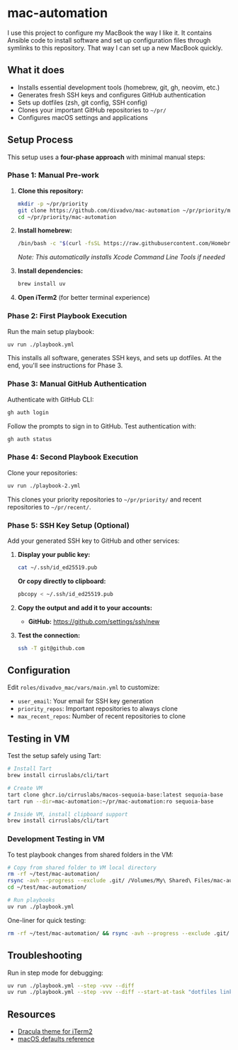 # mac-automation


I use this project to configure my MacBook the way I like it.
It contains Ansible code to install software and set up configuration files through symlinks to this repository.
That way I can set up a new MacBook quickly.

## What it does

- Installs essential development tools (homebrew, git, gh, neovim, etc.)
- Generates fresh SSH keys and configures GitHub authentication
- Sets up dotfiles (zsh, git config, SSH config)
- Clones your important GitHub repositories to `~/pr/`
- Configures macOS settings and applications

## Setup Process

This setup uses a **four-phase approach** with minimal manual steps:

### Phase 1: Manual Pre-work

1. **Clone this repository:**
   ```bash
   mkdir -p ~/pr/priority
   git clone https://github.com/divadvo/mac-automation ~/pr/priority/mac-automation
   cd ~/pr/priority/mac-automation
   ```

2. **Install homebrew:**
   ```bash
   /bin/bash -c "$(curl -fsSL https://raw.githubusercontent.com/Homebrew/install/HEAD/install.sh)"
   ```
   *Note: This automatically installs Xcode Command Line Tools if needed*

3. **Install dependencies:**
   ```bash
   brew install uv
   ```

4. **Open iTerm2** (for better terminal experience)

### Phase 2: First Playbook Execution

Run the main setup playbook:
```bash
uv run ./playbook.yml
```

This installs all software, generates SSH keys, and sets up dotfiles. At the end, you'll see instructions for Phase 3.

### Phase 3: Manual GitHub Authentication

Authenticate with GitHub CLI:
```bash
gh auth login
```

Follow the prompts to sign in to GitHub. Test authentication with:
```bash
gh auth status
```

### Phase 4: Second Playbook Execution

Clone your repositories:
```bash
uv run ./playbook-2.yml
```

This clones your priority repositories to `~/pr/priority/` and recent repositories to `~/pr/recent/`.

### Phase 5: SSH Key Setup (Optional)

Add your generated SSH key to GitHub and other services:

1. **Display your public key:**
   ```bash
   cat ~/.ssh/id_ed25519.pub
   ```

   **Or copy directly to clipboard:**
   ```bash
   pbcopy < ~/.ssh/id_ed25519.pub
   ```

2. **Copy the output and add it to your accounts:**
   - **GitHub:** https://github.com/settings/ssh/new

3. **Test the connection:**
   ```bash
   ssh -T git@github.com
   ```

## Configuration

Edit `roles/divadvo_mac/vars/main.yml` to customize:
- `user_email`: Your email for SSH key generation
- `priority_repos`: Important repositories to always clone
- `max_recent_repos`: Number of recent repositories to clone

## Testing in VM

Test the setup safely using Tart:

```bash
# Install Tart
brew install cirruslabs/cli/tart

# Create VM
tart clone ghcr.io/cirruslabs/macos-sequoia-base:latest sequoia-base
tart run --dir=mac-automation:~/pr/mac-automation:ro sequoia-base

# Inside VM, install clipboard support
brew install cirruslabs/cli/tart
```

### Development Testing in VM

To test playbook changes from shared folders in the VM:

```bash
# Copy from shared folder to VM local directory
rm -rf ~/test/mac-automation/
rsync -avh --progress --exclude .git/ /Volumes/My\ Shared\ Files/mac-automation/ ~/test/mac-automation/
cd ~/test/mac-automation/

# Run playbooks
uv run ./playbook.yml
```

One-liner for quick testing:
```bash
rm -rf ~/test/mac-automation/ && rsync -avh --progress --exclude .git/ /Volumes/My\ Shared\ Files/mac-automation/ ~/test/mac-automation/ && cd ~/test/mac-automation/ && uv run ./playbook.yml
```

## Troubleshooting

Run in step mode for debugging:
```bash
uv run ./playbook.yml --step -vvv --diff
uv run ./playbook.yml --step -vvv --diff --start-at-task "dotfiles links"
```

## Resources

- [Dracula theme for iTerm2](https://draculatheme.com/iterm)
- [macOS defaults reference](https://macos-defaults.com/)

